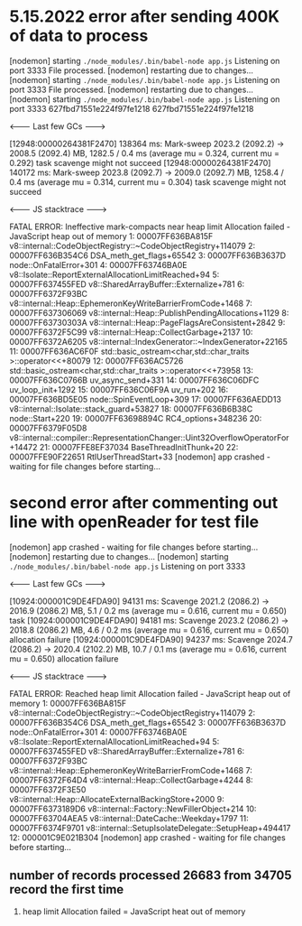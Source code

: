 # 5.15.2022 error after sending 400K of data to process

[nodemon] starting `./node_modules/.bin/babel-node app.js`
Listening on port 3333
File processed.
[nodemon] restarting due to changes...
[nodemon] starting `./node_modules/.bin/babel-node app.js`
Listening on port 3333
File processed.
[nodemon] restarting due to changes...
[nodemon] starting `./node_modules/.bin/babel-node app.js`
Listening on port 3333
627fbd71551e224f97fe1218
627fbd71551e224f97fe1218

<--- Last few GCs --->

[12948:00000264381F2470]   138364 ms: Mark-sweep 2023.2 (2092.2) -> 2008.5 (2092.4) MB, 1282.5 / 0.4 ms  (average mu = 0.324, current mu = 0.292) task scavenge 
might not succeed
[12948:00000264381F2470]   140172 ms: Mark-sweep 2023.8 (2092.7) -> 2009.0 (2092.7) MB, 1258.4 / 0.4 ms  (average mu = 0.314, current mu = 0.304) task scavenge 
might not succeed


<--- JS stacktrace --->

FATAL ERROR: Ineffective mark-compacts near heap limit Allocation failed - JavaScript heap out of memory
 1: 00007FF636BA815F v8::internal::CodeObjectRegistry::~CodeObjectRegistry+114079
 2: 00007FF636B354C6 DSA_meth_get_flags+65542
 3: 00007FF636B3637D node::OnFatalError+301
 4: 00007FF63746BA0E v8::Isolate::ReportExternalAllocationLimitReached+94
 5: 00007FF637455FED v8::SharedArrayBuffer::Externalize+781
 6: 00007FF6372F93BC v8::internal::Heap::EphemeronKeyWriteBarrierFromCode+1468
 7: 00007FF637306069 v8::internal::Heap::PublishPendingAllocations+1129
 8: 00007FF63730303A v8::internal::Heap::PageFlagsAreConsistent+2842
 9: 00007FF6372F5C99 v8::internal::Heap::CollectGarbage+2137
10: 00007FF6372A6205 v8::internal::IndexGenerator::~IndexGenerator+22165
11: 00007FF636AC6F0F std::basic_ostream<char,std::char_traits<char> >::operator<<+80079
12: 00007FF636AC5726 std::basic_ostream<char,std::char_traits<char> >::operator<<+73958
13: 00007FF636C0766B uv_async_send+331
14: 00007FF636C06DFC uv_loop_init+1292
15: 00007FF636C06F9A uv_run+202
16: 00007FF636BD5E05 node::SpinEventLoop+309
17: 00007FF636AEDD13 v8::internal::Isolate::stack_guard+53827
18: 00007FF636B6B38C node::Start+220
19: 00007FF63698894C RC4_options+348236
20: 00007FF6379F05D8 v8::internal::compiler::RepresentationChanger::Uint32OverflowOperatorFor+14472
21: 00007FFE8EF37034 BaseThreadInitThunk+20
22: 00007FFE90F22651 RtlUserThreadStart+33
[nodemon] app crashed - waiting for file changes before starting...


# second error after commenting out line with openReader for test file

[nodemon] app crashed - waiting for file changes before starting...
[nodemon] restarting due to changes...
[nodemon] starting `./node_modules/.bin/babel-node app.js`
Listening on port 3333

<--- Last few GCs --->

[10924:000001C9DE4FDA90]    94131 ms: Scavenge 2021.2 (2086.2) -> 2016.9 (2086.2) MB, 5.1 / 0.2 ms  (average mu = 0.616, current mu = 0.650) task 
[10924:000001C9DE4FDA90]    94181 ms: Scavenge 2023.2 (2086.2) -> 2018.8 (2086.2) MB, 4.6 / 0.2 ms  (average mu = 0.616, current mu = 0.650) allocation failure
[10924:000001C9DE4FDA90]    94237 ms: Scavenge 2024.7 (2086.2) -> 2020.4 (2102.2) MB, 10.7 / 0.1 ms  (average mu = 0.616, current mu = 0.650) allocation failure


<--- JS stacktrace --->

FATAL ERROR: Reached heap limit Allocation failed - JavaScript heap out of memory
 1: 00007FF636BA815F v8::internal::CodeObjectRegistry::~CodeObjectRegistry+114079
 2: 00007FF636B354C6 DSA_meth_get_flags+65542
 3: 00007FF636B3637D node::OnFatalError+301
 4: 00007FF63746BA0E v8::Isolate::ReportExternalAllocationLimitReached+94
 5: 00007FF637455FED v8::SharedArrayBuffer::Externalize+781
 6: 00007FF6372F93BC v8::internal::Heap::EphemeronKeyWriteBarrierFromCode+1468
 7: 00007FF6372F64D4 v8::internal::Heap::CollectGarbage+4244
 8: 00007FF6372F3E50 v8::internal::Heap::AllocateExternalBackingStore+2000
 9: 00007FF6373189D6 v8::internal::Factory::NewFillerObject+214
10: 00007FF63704AEA5 v8::internal::DateCache::Weekday+1797
11: 00007FF6374F9701 v8::internal::SetupIsolateDelegate::SetupHeap+494417
12: 000001C9E021B304
[nodemon] app crashed - waiting for file changes before starting...

## number of records processed 26683 from 34705 record the first time

1. heap limit Allocation failed = JavaScript heat out of memory




